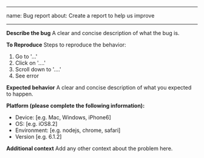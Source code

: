 <!-- mili upgrade type: cover -->
---
name: Bug report
about: Create a report to help us improve

---

**Describe the bug**
A clear and concise description of what the bug is.

**To Reproduce**
Steps to reproduce the behavior:
1. Go to '...'
2. Click on '....'
3. Scroll down to '....'
4. See error

**Expected behavior**
A clear and concise description of what you expected to happen.

**Platform (please complete the following information):**
 - Device: [e.g. Mac, Windows, iPhone6]
 - OS: [e.g. iOS8.2]
 - Environment: [e.g. nodejs, chrome, safari]
 - Version [e.g. 6.1.2]

**Additional context**
Add any other context about the problem here.
